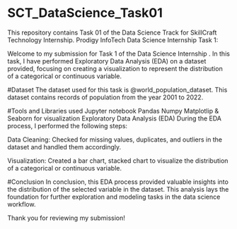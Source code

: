 # SCT_DataScience_Task01
This repository contains Task 01 of the Data Science Track for SkillCraft Technology Internship.
Prodigy InfoTech Data Science Internship Task 1:



Welcome to my submission for Task 1 of the Data Science Internship . In this task, I have performed Exploratory Data Analysis (EDA) on a dataset provided, focusing on creating a visualization to represent the distribution of a categorical or continuous variable.

#Dataset
The dataset used for this task is @world_population_dataset. This dataset contains records of population from the year 2001 to 2022.

#Tools and Libraries used
Jupyter notebook
Pandas
Numpy
Matplotlip & Seaborn for visualization
Exploratory Data Analysis (EDA)
During the EDA process, I performed the following steps:

Data Cleaning: Checked for missing values, duplicates, and outliers in the dataset and handled them accordingly.

Visualization: Created a bar chart, stacked chart to visualize the distribution of a categorical or continuous variable.

#Conclusion
In conclusion, this EDA process provided valuable insights into the distribution of the selected variable in the dataset. This analysis lays the foundation for further exploration and modeling tasks in the data science workflow.

Thank you for reviewing my submission!
